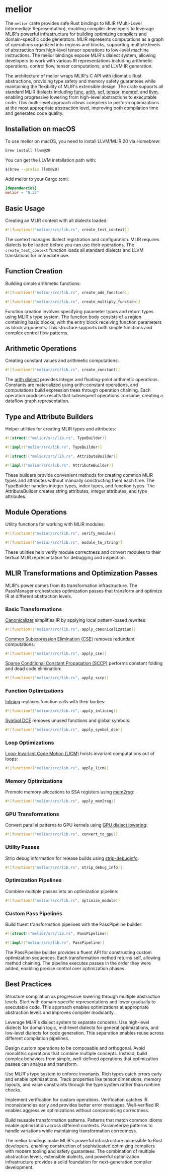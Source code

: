 # melior

The `melior` crate provides safe Rust bindings to MLIR (Multi-Level Intermediate Representation), enabling compiler developers to leverage MLIR's powerful infrastructure for building optimizing compilers and domain-specific code generators. MLIR represents computations as a graph of operations organized into regions and blocks, supporting multiple levels of abstraction from high-level tensor operations to low-level machine instructions. The melior bindings expose MLIR's dialect system, allowing developers to work with various IR representations including arithmetic operations, control flow, tensor computations, and LLVM IR generation.

The architecture of melior wraps MLIR's C API with idiomatic Rust abstractions, providing type safety and memory safety guarantees while maintaining the flexibility of MLIR's extensible design. The crate supports all standard MLIR dialects including [func](https://mlir.llvm.org/docs/Dialects/Func/), [arith](https://mlir.llvm.org/docs/Dialects/ArithOps/), [scf](https://mlir.llvm.org/docs/Dialects/SCFDialect/), [tensor](https://mlir.llvm.org/docs/Dialects/TensorOps/), [memref](https://mlir.llvm.org/docs/Dialects/MemRef/), and [llvm](https://mlir.llvm.org/docs/Dialects/LLVM/), enabling progressive lowering from high-level abstractions to executable code. This multi-level approach allows compilers to perform optimizations at the most appropriate abstraction level, improving both compilation time and generated code quality.

## Installation on macOS

To use melior on macOS, you need to install LLVM/MLIR 20 via Homebrew:

```bash
brew install llvm@20
```

You can get the LLVM installation path with:

```bash
$(brew --prefix llvm@20)
```

Add melior to your Cargo.toml:

```toml
[dependencies]
melior = "0.25"
```

## Basic Usage

Creating an MLIR context with all dialects loaded:

```rust
#![function!("melior/src/lib.rs", create_test_context)]
```

The context manages dialect registration and configuration. MLIR requires dialects to be loaded before you can use their operations. The `create_test_context` function loads all standard dialects and LLVM translations for immediate use.

## Function Creation

Building simple arithmetic functions:

```rust
#![function!("melior/src/lib.rs", create_add_function)]
```

```rust
#![function!("melior/src/lib.rs", create_multiply_function)]
```

Function creation involves specifying parameter types and return types using MLIR's type system. The function body consists of a region containing basic blocks, with the entry block receiving function parameters as block arguments. This structure supports both simple functions and complex control flow patterns.

## Arithmetic Operations

Creating constant values and arithmetic computations:

```rust
#![function!("melior/src/lib.rs", create_constant)]
```

The [arith dialect](https://mlir.llvm.org/docs/Dialects/ArithOps/) provides integer and floating-point arithmetic operations. Constants are materialized using arith::constant operations, and computations build expression trees through operation chaining. Each operation produces results that subsequent operations consume, creating a dataflow graph representation.

## Type and Attribute Builders

Helper utilities for creating MLIR types and attributes:

```rust
#![struct!("melior/src/lib.rs", TypeBuilder)]
```

```rust
#![impl!("melior/src/lib.rs", TypeBuilder)]
```

```rust
#![struct!("melior/src/lib.rs", AttributeBuilder)]
```

```rust
#![impl!("melior/src/lib.rs", AttributeBuilder)]
```

These builders provide convenient methods for creating common MLIR types and attributes without manually constructing them each time. The TypeBuilder handles integer types, index types, and function types. The AttributeBuilder creates string attributes, integer attributes, and type attributes.

## Module Operations

Utility functions for working with MLIR modules:

```rust
#![function!("melior/src/lib.rs", verify_module)]
```

```rust
#![function!("melior/src/lib.rs", module_to_string)]
```

These utilities help verify module correctness and convert modules to their textual MLIR representation for debugging and inspection.

## MLIR Transformations and Optimization Passes

MLIR's power comes from its transformation infrastructure. The PassManager orchestrates optimization passes that transform and optimize IR at different abstraction levels.

### Basic Transformations

[Canonicalizer](https://mlir.llvm.org/docs/Passes/#-canonicalize) simplifies IR by applying local pattern-based rewrites:

```rust
#![function!("melior/src/lib.rs", apply_canonicalization)]
```

[Common Subexpression Elimination (CSE)](https://mlir.llvm.org/docs/Passes/#-cse) removes redundant computations:

```rust
#![function!("melior/src/lib.rs", apply_cse)]
```

[Sparse Conditional Constant Propagation (SCCP)](https://mlir.llvm.org/docs/Passes/#-sccp) performs constant folding and dead code elimination:

```rust
#![function!("melior/src/lib.rs", apply_sccp)]
```

### Function Optimizations

[Inlining](https://mlir.llvm.org/docs/Passes/#-inline) replaces function calls with their bodies:

```rust
#![function!("melior/src/lib.rs", apply_inlining)]
```

[Symbol DCE](https://mlir.llvm.org/docs/Passes/#-symbol-dce) removes unused functions and global symbols:

```rust
#![function!("melior/src/lib.rs", apply_symbol_dce)]
```

### Loop Optimizations

[Loop-Invariant Code Motion (LICM)](https://mlir.llvm.org/docs/Passes/#-loop-invariant-code-motion) hoists invariant computations out of loops:

```rust
#![function!("melior/src/lib.rs", apply_licm)]
```

### Memory Optimizations

Promote memory allocations to SSA registers using [mem2reg](https://mlir.llvm.org/docs/Passes/#-mem2reg):

```rust
#![function!("melior/src/lib.rs", apply_mem2reg)]
```

### GPU Transformations

Convert parallel patterns to GPU kernels using [GPU dialect lowering](https://mlir.llvm.org/docs/Dialects/GPU/):

```rust
#![function!("melior/src/lib.rs", convert_to_gpu)]
```

### Utility Passes

Strip debug information for release builds using [strip-debuginfo](https://mlir.llvm.org/docs/Passes/#-strip-debuginfo):

```rust
#![function!("melior/src/lib.rs", strip_debug_info)]
```

### Optimization Pipelines

Combine multiple passes into an optimization pipeline:

```rust
#![function!("melior/src/lib.rs", optimize_module)]
```

### Custom Pass Pipelines

Build fluent transformation pipelines with the PassPipeline builder:

```rust
#![struct!("melior/src/lib.rs", PassPipeline)]
```

```rust
#![impl!("melior/src/lib.rs", PassPipeline)]
```

The PassPipeline builder provides a fluent API for constructing custom optimization sequences. Each transformation method returns self, allowing method chaining. The pipeline executes passes in the order they were added, enabling precise control over optimization phases.

## Best Practices

Structure compilation as progressive lowering through multiple abstraction levels. Start with domain-specific representations and lower gradually to executable code. This approach enables optimizations at appropriate abstraction levels and improves compiler modularity.

Leverage MLIR's dialect system to separate concerns. Use high-level dialects for domain logic, mid-level dialects for general optimizations, and low-level dialects for code generation. This separation enables reuse across different compilation pipelines.

Design custom operations to be composable and orthogonal. Avoid monolithic operations that combine multiple concepts. Instead, build complex behaviors from simple, well-defined operations that optimization passes can analyze and transform.

Use MLIR's type system to enforce invariants. Rich types catch errors early and enable optimizations. Track properties like tensor dimensions, memory layouts, and value constraints through the type system rather than runtime checks.

Implement verification for custom operations. Verification catches IR inconsistencies early and provides better error messages. Well-verified IR enables aggressive optimizations without compromising correctness.

Build reusable transformation patterns. Patterns that match common idioms enable optimization across different contexts. Parameterize patterns to handle variations while maintaining transformation correctness.

The melior bindings make MLIR's powerful infrastructure accessible to Rust developers, enabling construction of sophisticated optimizing compilers with modern tooling and safety guarantees. The combination of multiple abstraction levels, extensible dialects, and powerful optimization infrastructure provides a solid foundation for next-generation compiler development.

